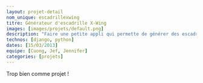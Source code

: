 ```yaml
---
layout: projet-detail
nom_unique: escadrillexwing
titre: Générateur d'escadrille X-Wing
images: [images/projets/default.png]
description: "Faire une petite appli qui permette de générer des escadrilles X-Wing. On lui dit : on est 5 joueurs, on veut des escadrilles à 100 points et hop, elle propose une escadrille rebelle et une impériale."
technos: [django, python]
dates: [15/03/2013]
equipe: [Cuong, Jef, Jennifer]
categories: [projets]
---
```

Trop bien comme projet !